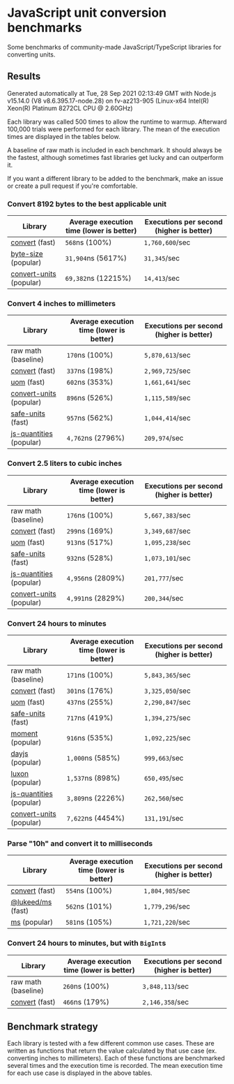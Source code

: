 # JavaScript unit conversion benchmarks

Some benchmarks of community-made JavaScript/TypeScript libraries for converting units.

## Results

<!-- beginblock(results) -->

Generated automatically at Tue, 28 Sep 2021 02:13:49 GMT with Node.js v15.14.0 (V8 v8.6.395.17-node.28) on fv-az213-905 (Linux-x64 Intel(R) Xeon(R) Platinum 8272CL CPU @ 2.60GHz)

Each library was called 500 times to allow the runtime to warmup.
Afterward 100,000 trials were performed for each library.
The mean of the execution times are displayed in the tables below.

A baseline of raw math is included in each benchmark.
It should always be the fastest, although sometimes fast libraries get lucky and can outperform it.

If you want a different library to be added to the benchmark, make an issue or create a pull request if you're comfortable.

### Convert 8192 bytes to the best applicable unit

| Library                                                            | Average execution time (lower is better) | Executions per second (higher is better) |
| ------------------------------------------------------------------ | ---------------------------------------- | ---------------------------------------- |
| [convert](https://npmjs.com/package/convert) (fast)                | `568`ns (100%)                           | `1,760,600`/sec                          |
| [byte-size](https://npmjs.com/package/byte-size) (popular)         | `31,904`ns (5617%)                       | `31,345`/sec                             |
| [convert-units](https://npmjs.com/package/convert-units) (popular) | `69,382`ns (12215%)                      | `14,413`/sec                             |

### Convert 4 inches to millimeters

| Library                                                            | Average execution time (lower is better) | Executions per second (higher is better) |
| ------------------------------------------------------------------ | ---------------------------------------- | ---------------------------------------- |
| raw math (baseline)                                                | `170`ns (100%)                           | `5,870,613`/sec                          |
| [convert](https://npmjs.com/package/convert) (fast)                | `337`ns (198%)                           | `2,969,725`/sec                          |
| [uom](https://npmjs.com/package/uom) (fast)                        | `602`ns (353%)                           | `1,661,641`/sec                          |
| [convert-units](https://npmjs.com/package/convert-units) (popular) | `896`ns (526%)                           | `1,115,589`/sec                          |
| [safe-units](https://npmjs.com/package/safe-units) (fast)          | `957`ns (562%)                           | `1,044,414`/sec                          |
| [js-quantities](https://npmjs.com/package/js-quantities) (popular) | `4,762`ns (2796%)                        | `209,974`/sec                            |

### Convert 2.5 liters to cubic inches

| Library                                                            | Average execution time (lower is better) | Executions per second (higher is better) |
| ------------------------------------------------------------------ | ---------------------------------------- | ---------------------------------------- |
| raw math (baseline)                                                | `176`ns (100%)                           | `5,667,383`/sec                          |
| [convert](https://npmjs.com/package/convert) (fast)                | `299`ns (169%)                           | `3,349,687`/sec                          |
| [uom](https://npmjs.com/package/uom) (fast)                        | `913`ns (517%)                           | `1,095,238`/sec                          |
| [safe-units](https://npmjs.com/package/safe-units) (fast)          | `932`ns (528%)                           | `1,073,101`/sec                          |
| [js-quantities](https://npmjs.com/package/js-quantities) (popular) | `4,956`ns (2809%)                        | `201,777`/sec                            |
| [convert-units](https://npmjs.com/package/convert-units) (popular) | `4,991`ns (2829%)                        | `200,344`/sec                            |

### Convert 24 hours to minutes

| Library                                                            | Average execution time (lower is better) | Executions per second (higher is better) |
| ------------------------------------------------------------------ | ---------------------------------------- | ---------------------------------------- |
| raw math (baseline)                                                | `171`ns (100%)                           | `5,843,365`/sec                          |
| [convert](https://npmjs.com/package/convert) (fast)                | `301`ns (176%)                           | `3,325,050`/sec                          |
| [uom](https://npmjs.com/package/uom) (fast)                        | `437`ns (255%)                           | `2,290,847`/sec                          |
| [safe-units](https://npmjs.com/package/safe-units) (fast)          | `717`ns (419%)                           | `1,394,275`/sec                          |
| [moment](https://npmjs.com/package/moment) (popular)               | `916`ns (535%)                           | `1,092,225`/sec                          |
| [dayjs](https://npmjs.com/package/dayjs) (popular)                 | `1,000`ns (585%)                         | `999,663`/sec                            |
| [luxon](https://npmjs.com/package/luxon) (popular)                 | `1,537`ns (898%)                         | `650,495`/sec                            |
| [js-quantities](https://npmjs.com/package/js-quantities) (popular) | `3,809`ns (2226%)                        | `262,560`/sec                            |
| [convert-units](https://npmjs.com/package/convert-units) (popular) | `7,622`ns (4454%)                        | `131,191`/sec                            |

### Parse "10h" and convert it to milliseconds

| Library                                                   | Average execution time (lower is better) | Executions per second (higher is better) |
| --------------------------------------------------------- | ---------------------------------------- | ---------------------------------------- |
| [convert](https://npmjs.com/package/convert) (fast)       | `554`ns (100%)                           | `1,804,985`/sec                          |
| [@lukeed/ms](https://npmjs.com/package/@lukeed/ms) (fast) | `562`ns (101%)                           | `1,779,296`/sec                          |
| [ms](https://npmjs.com/package/ms) (popular)              | `581`ns (105%)                           | `1,721,220`/sec                          |

### Convert 24 hours to minutes, but with `BigInt`s

| Library                                             | Average execution time (lower is better) | Executions per second (higher is better) |
| --------------------------------------------------- | ---------------------------------------- | ---------------------------------------- |
| raw math (baseline)                                 | `260`ns (100%)                           | `3,848,113`/sec                          |
| [convert](https://npmjs.com/package/convert) (fast) | `466`ns (179%)                           | `2,146,358`/sec                          |

<!-- endblock(results) -->

## Benchmark strategy

Each library is tested with a few different common use cases.
These are written as functions that return the value calculated by that use case (ex. converting inches to millimeters).
Each of these functions are benchmarked several times and the execution time is recorded.
The mean execution time for each use case is displayed in the above tables.
